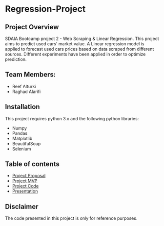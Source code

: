 # Regression-Project

## Project Overview
SDAIA Bootcamp project 2 - Web Scraping & Linear Regression. 
This project aims to  predict used cars' market value. A Linear regression model is applied to forecast used cars prices based on data scraped from different sources. Different experiments have been applied in order to optimize prediction.

## Team Members:
* Reef Alturki
* Raghad Alarifi

## Installation
This project requires python 3.x and the following python libraries:
* Numpy
* Pandas
* Matplotlib
* BeautifulSoup
* Selenium

## Table of contents
* [Project Proposal](https://github.com/ReefSA/RegressionProject/blob/main/Project-Proposal.md)
* [Project MVP](https://github.com/ReefSA/RegressionProject/blob/main/MVP.ipynb)
* [Project Code](https://github.com/ReefSA/RegressionProject/blob/main/project_code.ipynb)
* [Presentation](https://github.com/ReefSA/RegressionProject/blob/main/RegressionPresentation.pdf)

## Disclaimer
The code presented in this project is only for reference purposes.
